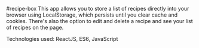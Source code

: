 #recipe-box
This app allows you to store a list of recipes directly into your browser using LocalStorage, which persists until you clear cache and cookies. There's also the option to edit and delete a recipe and see your list of recipes on the page.

Technologies used: ReactJS, ES6, JavaScript
